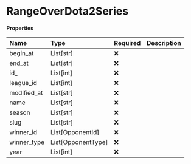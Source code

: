 # RangeOverDota2Series

**Properties**

| Name        | Type               | Required | Description |
| :---------- | :----------------- | :------- | :---------- |
| begin_at    | List[str]          | ❌       |             |
| end_at      | List[str]          | ❌       |             |
| id\_        | List[int]          | ❌       |             |
| league_id   | List[int]          | ❌       |             |
| modified_at | List[str]          | ❌       |             |
| name        | List[str]          | ❌       |             |
| season      | List[str]          | ❌       |             |
| slug        | List[str]          | ❌       |             |
| winner_id   | List[OpponentId]   | ❌       |             |
| winner_type | List[OpponentType] | ❌       |             |
| year        | List[int]          | ❌       |             |

<!-- This file was generated by liblab | https://liblab.com/ -->
